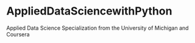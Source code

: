 # AppliedDataSciencewithPython
Applied Data Science Specialization from the University of Michigan and Coursera
